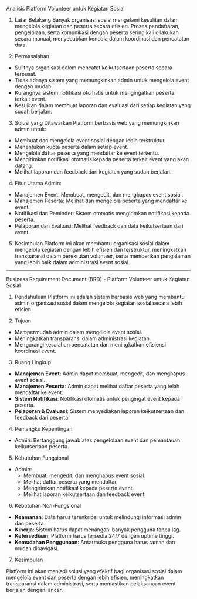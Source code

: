 Analisis Platform Volunteer untuk Kegiatan Sosial

1. Latar Belakang
Banyak organisasi sosial mengalami kesulitan dalam mengelola kegiatan dan peserta secara efisien. Proses pendaftaran, pengelolaan, serta komunikasi dengan peserta sering kali dilakukan secara manual, menyebabkan kendala dalam koordinasi dan pencatatan data.

2. Permasalahan
- Sulitnya organisasi dalam mencatat keikutsertaan peserta secara terpusat.
- Tidak adanya sistem yang memungkinkan admin untuk mengelola event dengan mudah.
- Kurangnya sistem notifikasi otomatis untuk mengingatkan peserta terkait event.
- Kesulitan dalam membuat laporan dan evaluasi dari setiap kegiatan yang sudah berjalan.

3. Solusi yang Ditawarkan
Platform berbasis web yang memungkinkan admin untuk:
- Membuat dan mengelola event sosial dengan lebih terstruktur.
- Menentukan kuota peserta dalam setiap event.
- Mengelola daftar peserta yang mendaftar ke event tertentu.
- Mengirimkan notifikasi otomatis kepada peserta terkait event yang akan datang.
- Melihat laporan dan feedback dari kegiatan yang sudah berjalan.

4. Fitur Utama
Admin:
- Manajemen Event: Membuat, mengedit, dan menghapus event sosial.
- Manajemen Peserta: Melihat dan mengelola peserta yang mendaftar ke event.
- Notifikasi dan Reminder: Sistem otomatis mengirimkan notifikasi kepada peserta.
- Pelaporan dan Evaluasi: Melihat feedback dan data keikutsertaan dari event.

5. Kesimpulan
Platform ini akan membantu organisasi sosial dalam mengelola kegiatan dengan lebih efisien dan terstruktur, meningkatkan transparansi dalam perekrutan volunteer, serta memberikan pengalaman yang lebih baik dalam administrasi event sosial.

---

Business Requirement Document (BRD) - Platform Volunteer untuk Kegiatan Sosial

1. Pendahuluan
Platform ini adalah sistem berbasis web yang membantu admin organisasi sosial dalam mengelola kegiatan sosial secara lebih efisien.

2. Tujuan
- Mempermudah admin dalam mengelola event sosial.
- Meningkatkan transparansi dalam administrasi kegiatan.
- Mengurangi kesalahan pencatatan dan meningkatkan efisiensi koordinasi event.

3. Ruang Lingkup
- **Manajemen Event**: Admin dapat membuat, mengedit, dan menghapus event sosial.
- **Manajemen Peserta**: Admin dapat melihat daftar peserta yang telah mendaftar ke event.
- **Sistem Notifikasi**: Notifikasi otomatis untuk pengingat event kepada peserta.
- **Pelaporan & Evaluasi**: Sistem menyediakan laporan keikutsertaan dan feedback dari peserta.

4. Pemangku Kepentingan
- Admin: Bertanggung jawab atas pengelolaan event dan pemantauan keikutsertaan peserta.

5. Kebutuhan Fungsional
- Admin:
  - Membuat, mengedit, dan menghapus event sosial.
  - Melihat daftar peserta yang mendaftar.
  - Mengirimkan notifikasi kepada peserta event.
  - Melihat laporan keikutsertaan dan feedback event.

6. Kebutuhan Non-Fungsional
- **Keamanan**: Data harus terenkripsi untuk melindungi informasi admin dan peserta.
- **Kinerja**: Sistem harus dapat menangani banyak pengguna tanpa lag.
- **Ketersediaan**: Platform harus tersedia 24/7 dengan uptime tinggi.
- **Kemudahan Penggunaan**: Antarmuka pengguna harus ramah dan mudah dinavigasi.

7. Kesimpulan

Platform ini akan menjadi solusi yang efektif bagi organisasi sosial dalam mengelola event dan peserta dengan lebih efisien, meningkatkan transparansi dalam administrasi, serta memastikan pelaksanaan event berjalan dengan lancar.
